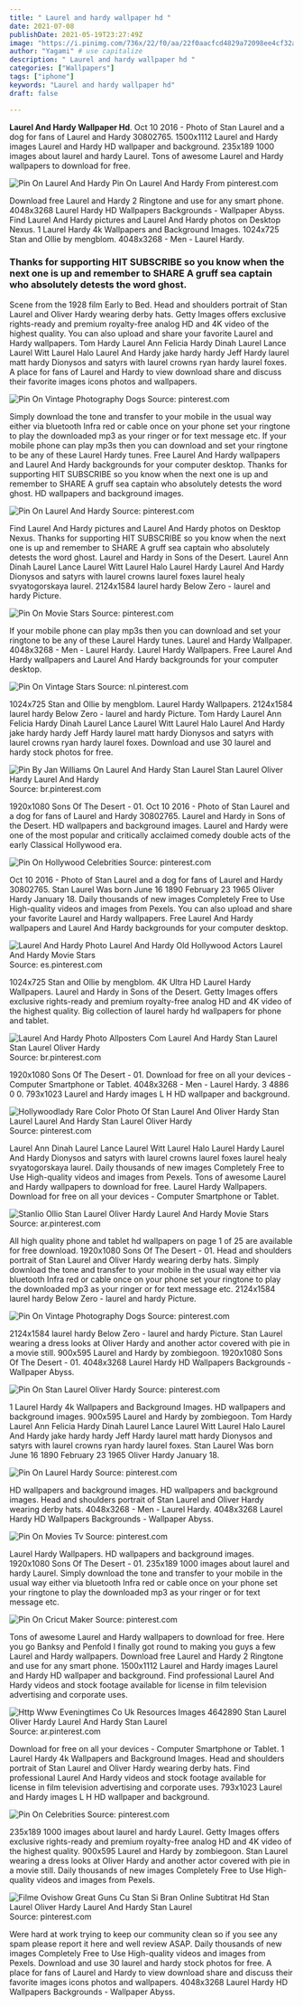 ```yaml
---
title: " Laurel and hardy wallpaper hd "
date: 2021-07-08
publishDate: 2021-05-19T23:27:49Z
image: "https://i.pinimg.com/736x/22/f0/aa/22f0aacfcd4829a72098ee4cf32aecc1.jpg"
author: "Yagami" # use capitalize
description: " Laurel and hardy wallpaper hd "
categories: ["Wallpapers"]
tags: ["iphone"]
keywords: "Laurel and hardy wallpaper hd"
draft: false

---
```



**Laurel And Hardy Wallpaper Hd**. Oct 10 2016 - Photo of Stan Laurel and a dog for fans of Laurel and Hardy 30802765. 1500x1112 Laurel and Hardy images Laurel and Hardy HD wallpaper and background. 235x189 1000 images about laurel and hardy Laurel. Tons of awesome Laurel and Hardy wallpapers to download for free.

![Pin On Laurel And Hardy](https://i.pinimg.com/originals/eb/d4/16/ebd41626d4e1fb70259b5e074f12f3f5.jpg "Pin On Laurel And Hardy")
Pin On Laurel And Hardy From pinterest.com


Download free Laurel and Hardy 2 Ringtone and use for any smart phone. 4048x3268 Laurel Hardy HD Wallpapers Backgrounds - Wallpaper Abyss. Find Laurel And Hardy pictures and Laurel And Hardy photos on Desktop Nexus. 1 Laurel Hardy 4k Wallpapers and Background Images. 1024x725 Stan and Ollie by mengblom. 4048x3268 - Men - Laurel Hardy.

### Thanks for supporting HIT SUBSCRIBE so you know when the next one is up and remember to SHARE A gruff sea captain who absolutely detests the word ghost.

Scene from the 1928 film Early to Bed. Head and shoulders portrait of Stan Laurel and Oliver Hardy wearing derby hats. Getty Images offers exclusive rights-ready and premium royalty-free analog HD and 4K video of the highest quality. You can also upload and share your favorite Laurel and Hardy wallpapers. Tom Hardy Laurel Ann Felicia Hardy Dinah Laurel Lance Laurel Witt Laurel Halo Laurel And Hardy jake hardy hardy Jeff Hardy laurel matt hardy Dionysos and satyrs with laurel crowns ryan hardy laurel foxes. A place for fans of Laurel and Hardy to view download share and discuss their favorite images icons photos and wallpapers.


![Pin On Vintage Photography Dogs](https://i.pinimg.com/originals/c9/46/b5/c946b53234af5a44e39e16543da78182.jpg "Pin On Vintage Photography Dogs")
Source: pinterest.com

Simply download the tone and transfer to your mobile in the usual way either via bluetooth Infra red or cable once on your phone set your ringtone to play the downloaded mp3 as your ringer or for text message etc. If your mobile phone can play mp3s then you can download and set your ringtone to be any of these Laurel Hardy tunes. Free Laurel And Hardy wallpapers and Laurel And Hardy backgrounds for your computer desktop. Thanks for supporting HIT SUBSCRIBE so you know when the next one is up and remember to SHARE A gruff sea captain who absolutely detests the word ghost. HD wallpapers and background images.

![Pin On Laurel And Hardy](https://i.pinimg.com/originals/eb/d4/16/ebd41626d4e1fb70259b5e074f12f3f5.jpg "Pin On Laurel And Hardy")
Source: pinterest.com

Find Laurel And Hardy pictures and Laurel And Hardy photos on Desktop Nexus. Thanks for supporting HIT SUBSCRIBE so you know when the next one is up and remember to SHARE A gruff sea captain who absolutely detests the word ghost. Laurel and Hardy in Sons of the Desert. Laurel Ann Dinah Laurel Lance Laurel Witt Laurel Halo Laurel Hardy Laurel And Hardy Dionysos and satyrs with laurel crowns laurel foxes laurel healy svyatogorskaya laurel. 2124x1584 laurel hardy Below Zero - laurel and hardy Picture.

![Pin On Movie Stars](https://i.pinimg.com/originals/36/b5/40/36b5402078e4829068cff5cea5ba77d6.jpg "Pin On Movie Stars")
Source: pinterest.com

If your mobile phone can play mp3s then you can download and set your ringtone to be any of these Laurel Hardy tunes. Laurel and Hardy Wallpaper. 4048x3268 - Men - Laurel Hardy. Laurel Hardy Wallpapers. Free Laurel And Hardy wallpapers and Laurel And Hardy backgrounds for your computer desktop.

![Pin On Vintage Stars](https://i.pinimg.com/originals/23/7b/f8/237bf88c0ce4a9bb4be6ac1b8739703c.jpg "Pin On Vintage Stars")
Source: nl.pinterest.com

1024x725 Stan and Ollie by mengblom. Laurel Hardy Wallpapers. 2124x1584 laurel hardy Below Zero - laurel and hardy Picture. Tom Hardy Laurel Ann Felicia Hardy Dinah Laurel Lance Laurel Witt Laurel Halo Laurel And Hardy jake hardy hardy Jeff Hardy laurel matt hardy Dionysos and satyrs with laurel crowns ryan hardy laurel foxes. Download and use 30 laurel and hardy stock photos for free.

![Pin By Jan Williams On Laurel And Hardy Stan Laurel Stan Laurel Oliver Hardy Laurel And Hardy](https://i.pinimg.com/736x/98/86/42/98864201d6f34ac236c0e548b4dae859--laurel-et-hardy-stan-laurel.jpg "Pin By Jan Williams On Laurel And Hardy Stan Laurel Stan Laurel Oliver Hardy Laurel And Hardy")
Source: br.pinterest.com

1920x1080 Sons Of The Desert - 01. Oct 10 2016 - Photo of Stan Laurel and a dog for fans of Laurel and Hardy 30802765. Laurel and Hardy in Sons of the Desert. HD wallpapers and background images. Laurel and Hardy were one of the most popular and critically acclaimed comedy double acts of the early Classical Hollywood era.

![Pin On Hollywood Celebrities](https://i.pinimg.com/474x/35/59/d8/3559d8fc84f7718551d3a841aaf11723.jpg "Pin On Hollywood Celebrities")
Source: pinterest.com

Oct 10 2016 - Photo of Stan Laurel and a dog for fans of Laurel and Hardy 30802765. Stan Laurel Was born June 16 1890 February 23 1965 Oliver Hardy January 18. Daily thousands of new images Completely Free to Use High-quality videos and images from Pexels. You can also upload and share your favorite Laurel and Hardy wallpapers. Free Laurel And Hardy wallpapers and Laurel And Hardy backgrounds for your computer desktop.

![Laurel And Hardy Photo Laurel And Hardy Old Hollywood Actors Laurel And Hardy Movie Stars](https://i.pinimg.com/736x/33/b4/da/33b4da05037316a22a0d96493208aa48--laurel-et-hardy-stan-laurel.jpg "Laurel And Hardy Photo Laurel And Hardy Old Hollywood Actors Laurel And Hardy Movie Stars")
Source: es.pinterest.com

1024x725 Stan and Ollie by mengblom. 4K Ultra HD Laurel Hardy Wallpapers. Laurel and Hardy in Sons of the Desert. Getty Images offers exclusive rights-ready and premium royalty-free analog HD and 4K video of the highest quality. Big collection of laurel hardy hd wallpapers for phone and tablet.

![Laurel And Hardy Photo Allposters Com Laurel And Hardy Stan Laurel Stan Laurel Oliver Hardy](https://i.pinimg.com/564x/4c/9d/19/4c9d19ecf701d2ef5913d9a03280c5aa.jpg "Laurel And Hardy Photo Allposters Com Laurel And Hardy Stan Laurel Stan Laurel Oliver Hardy")
Source: br.pinterest.com

1920x1080 Sons Of The Desert - 01. Download for free on all your devices - Computer Smartphone or Tablet. 4048x3268 - Men - Laurel Hardy. 3 4886 0 0. 793x1023 Laurel and Hardy images L H HD wallpaper and background.

![Hollywoodlady Rare Color Photo Of Stan Laurel And Oliver Hardy Stan Laurel Laurel And Hardy Stan Laurel Oliver Hardy](https://i.pinimg.com/originals/a3/b5/0e/a3b50ea3f0ef43e437fed4129c60cab0.jpg "Hollywoodlady Rare Color Photo Of Stan Laurel And Oliver Hardy Stan Laurel Laurel And Hardy Stan Laurel Oliver Hardy")
Source: pinterest.com

Laurel Ann Dinah Laurel Lance Laurel Witt Laurel Halo Laurel Hardy Laurel And Hardy Dionysos and satyrs with laurel crowns laurel foxes laurel healy svyatogorskaya laurel. Daily thousands of new images Completely Free to Use High-quality videos and images from Pexels. Tons of awesome Laurel and Hardy wallpapers to download for free. Laurel Hardy Wallpapers. Download for free on all your devices - Computer Smartphone or Tablet.

![Stanlio Ollio Stan Laurel Oliver Hardy Laurel And Hardy Movie Stars](https://i.pinimg.com/736x/5b/06/cd/5b06cdeb06a32fd9bb643f811a7591dd.jpg "Stanlio Ollio Stan Laurel Oliver Hardy Laurel And Hardy Movie Stars")
Source: ar.pinterest.com

All high quality phone and tablet hd wallpapers on page 1 of 25 are available for free download. 1920x1080 Sons Of The Desert - 01. Head and shoulders portrait of Stan Laurel and Oliver Hardy wearing derby hats. Simply download the tone and transfer to your mobile in the usual way either via bluetooth Infra red or cable once on your phone set your ringtone to play the downloaded mp3 as your ringer or for text message etc. 2124x1584 laurel hardy Below Zero - laurel and hardy Picture.

![Pin On Vintage Photography Dogs](https://i.pinimg.com/originals/d2/99/24/d2992466397328abaf81ab44fd194c94.jpg "Pin On Vintage Photography Dogs")
Source: pinterest.com

2124x1584 laurel hardy Below Zero - laurel and hardy Picture. Stan Laurel wearing a dress looks at Oliver Hardy and another actor covered with pie in a movie still. 900x595 Laurel and Hardy by zombiegoon. 1920x1080 Sons Of The Desert - 01. 4048x3268 Laurel Hardy HD Wallpapers Backgrounds - Wallpaper Abyss.

![Pin On Stan Laurel Oliver Hardy](https://i.pinimg.com/564x/48/68/63/48686363f36634b31a13e2f4ff819039.jpg "Pin On Stan Laurel Oliver Hardy")
Source: pinterest.com

1 Laurel Hardy 4k Wallpapers and Background Images. HD wallpapers and background images. 900x595 Laurel and Hardy by zombiegoon. Tom Hardy Laurel Ann Felicia Hardy Dinah Laurel Lance Laurel Witt Laurel Halo Laurel And Hardy jake hardy hardy Jeff Hardy laurel matt hardy Dionysos and satyrs with laurel crowns ryan hardy laurel foxes. Stan Laurel Was born June 16 1890 February 23 1965 Oliver Hardy January 18.

![Pin On Laurel Hardy](https://i.pinimg.com/564x/f0/ce/c9/f0cec9410ea3d2e17a824cb99db482e3.jpg "Pin On Laurel Hardy")
Source: pinterest.com

HD wallpapers and background images. HD wallpapers and background images. Head and shoulders portrait of Stan Laurel and Oliver Hardy wearing derby hats. 4048x3268 - Men - Laurel Hardy. 4048x3268 Laurel Hardy HD Wallpapers Backgrounds - Wallpaper Abyss.

![Pin On Movies Tv](https://i.pinimg.com/originals/cb/d2/14/cbd214a186f22d8821208b51e99aaa85.jpg "Pin On Movies Tv")
Source: pinterest.com

Laurel Hardy Wallpapers. HD wallpapers and background images. 1920x1080 Sons Of The Desert - 01. 235x189 1000 images about laurel and hardy Laurel. Simply download the tone and transfer to your mobile in the usual way either via bluetooth Infra red or cable once on your phone set your ringtone to play the downloaded mp3 as your ringer or for text message etc.

![Pin On Cricut Maker](https://i.pinimg.com/originals/ce/4c/70/ce4c70ae777b2168650949465ee2d8a8.jpg "Pin On Cricut Maker")
Source: pinterest.com

Tons of awesome Laurel and Hardy wallpapers to download for free. Here you go Banksy and Penfold I finally got round to making you guys a few Laurel and Hardy wallpapers. Download free Laurel and Hardy 2 Ringtone and use for any smart phone. 1500x1112 Laurel and Hardy images Laurel and Hardy HD wallpaper and background. Find professional Laurel And Hardy videos and stock footage available for license in film television advertising and corporate uses.

![Http Www Eveningtimes Co Uk Resources Images 4642890 Stan Laurel Oliver Hardy Laurel And Hardy Stan Laurel](https://i.pinimg.com/originals/57/66/56/576656c97f630acdf67b9b7aff04eb62.jpg "Http Www Eveningtimes Co Uk Resources Images 4642890 Stan Laurel Oliver Hardy Laurel And Hardy Stan Laurel")
Source: ar.pinterest.com

Download for free on all your devices - Computer Smartphone or Tablet. 1 Laurel Hardy 4k Wallpapers and Background Images. Head and shoulders portrait of Stan Laurel and Oliver Hardy wearing derby hats. Find professional Laurel And Hardy videos and stock footage available for license in film television advertising and corporate uses. 793x1023 Laurel and Hardy images L H HD wallpaper and background.

![Pin On Celebrities](https://i.pinimg.com/originals/16/4f/5e/164f5e36b69337b5946757d4a7611618.jpg "Pin On Celebrities")
Source: pinterest.com

235x189 1000 images about laurel and hardy Laurel. Getty Images offers exclusive rights-ready and premium royalty-free analog HD and 4K video of the highest quality. 900x595 Laurel and Hardy by zombiegoon. Stan Laurel wearing a dress looks at Oliver Hardy and another actor covered with pie in a movie still. Daily thousands of new images Completely Free to Use High-quality videos and images from Pexels.

![Filme Ovishow Great Guns Cu Stan Si Bran Online Subtitrat Hd Stan Laurel Oliver Hardy Laurel And Hardy Stan Laurel](https://i.pinimg.com/736x/22/f0/aa/22f0aacfcd4829a72098ee4cf32aecc1.jpg "Filme Ovishow Great Guns Cu Stan Si Bran Online Subtitrat Hd Stan Laurel Oliver Hardy Laurel And Hardy Stan Laurel")
Source: pinterest.com

Were hard at work trying to keep our community clean so if you see any spam please report it here and well review ASAP. Daily thousands of new images Completely Free to Use High-quality videos and images from Pexels. Download and use 30 laurel and hardy stock photos for free. A place for fans of Laurel and Hardy to view download share and discuss their favorite images icons photos and wallpapers. 4048x3268 Laurel Hardy HD Wallpapers Backgrounds - Wallpaper Abyss.

